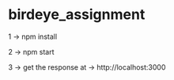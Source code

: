# birdeye_assignment

1 -> npm install

2 -> npm start

3 -> get the response at -> http://localhost:3000 
